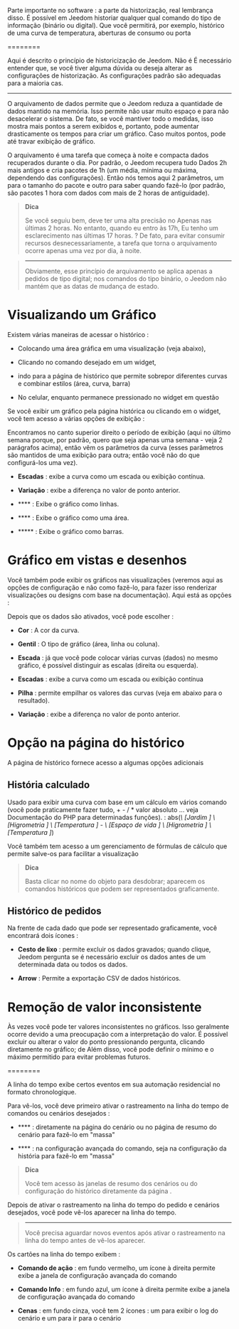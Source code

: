 Parte importante no software : a parte da historização, real
lembrança disso. É possível em Jeedom historiar qualquer
qual comando do tipo de informação (binário ou digital). Que você
permitirá, por exemplo, histórico de uma curva de temperatura,
aberturas de consumo ou porta

 
========

Aqui é descrito o princípio de historicização de Jeedom. Não é
É necessário entender que, se você tiver alguma dúvida
ou deseja alterar as configurações de
historização. As configurações padrão são adequadas para a maioria
cas.

 
---------

O arquivamento de dados permite que o Jeedom reduza a quantidade de dados
mantido na memória. Isso permite não usar muito espaço e
para não desacelerar o sistema. De fato, se você mantiver todo o
medidas, isso mostra mais pontos a serem exibidos e, portanto, pode
aumentar drasticamente os tempos para criar um gráfico. Caso
muitos pontos, pode até travar
exibição de gráfico.

O arquivamento é uma tarefa que começa à noite e compacta
dados recuperados durante o dia. Por padrão, o Jeedom recupera tudo
Dados 2h mais antigos e cria pacotes de 1h (um
média, mínima ou máxima, dependendo das configurações). Então nós temos
aqui 2 parâmetros, um para o tamanho do pacote e outro para saber
quando fazê-lo (por padrão, são pacotes
1 hora com dados com mais de 2 horas de antiguidade).

> **Dica**
>
> Se você seguiu bem, deve ter uma alta precisão no
> Apenas nas últimas 2 horas. No entanto, quando eu entro às 17h,
> Eu tenho um esclarecimento nas últimas 17 horas.  ? De fato,
> para evitar consumir recursos desnecessariamente, a tarefa que torna
> o arquivamento ocorre apenas uma vez por dia, à noite.

> ****
>
> Obviamente, esse princípio de arquivamento se aplica apenas a pedidos de
> tipo digital; nos comandos do tipo binário, o Jeedom não mantém
> que as datas de mudança de estado.

Visualizando um Gráfico 
========================

Existem várias maneiras de acessar o histórico :

-   Colocando uma área gráfica em uma visualização (veja abaixo),

-   Clicando no comando desejado em um widget,

-   indo para a página de histórico que permite sobrepor
    diferentes curvas e combinar estilos (área, curva, barra)

-   No celular, enquanto permanece pressionado no widget em questão

Se você exibir um gráfico pela página histórica ou clicando em
o widget, você tem acesso a várias opções de exibição :

Encontramos no canto superior direito o período de exibição (aqui no último
semana porque, por padrão, quero que seja apenas uma semana - veja
2 parágrafos acima), então vêm os parâmetros da curva
(esses parâmetros são mantidos de uma exibição para outra; então você não
do que configurá-los uma vez).

-   **Escadas** : exibe a curva como um
    escada ou exibição contínua.

-   **Variação** : exibe a diferença no valor de
    ponto anterior.

-   **** : Exibe o gráfico como linhas.

-   **** : Exibe o gráfico como uma área.

-   ***** : Exibe o gráfico como barras.

Gráfico em vistas e desenhos 
=====================================

Você também pode exibir os gráficos nas visualizações (veremos aqui
as opções de configuração e não como fazê-lo, para fazer isso
renderizar visualizações ou designs com base na documentação). Aqui está
as opções :

Depois que os dados são ativados, você pode escolher :

-   **Cor** : A cor da curva.

-   **Gentil** : O tipo de gráfico (área, linha ou coluna).

-   **Escada** : já que você pode colocar várias curvas (dados)
    no mesmo gráfico, é possível distinguir as escalas
    (direita ou esquerda).

-   **Escadas** : exibe a curva como um
    escada ou exibição contínua

-   **Pilha** : permite empilhar os valores das curvas (veja em
    abaixo para o resultado).

-   **Variação** : exibe a diferença no valor de
    ponto anterior.

Opção na página do histórico 
===============================

A página de histórico fornece acesso a algumas opções adicionais

História calculado 
------------------

Usado para exibir uma curva com base em um cálculo em vários
comando (você pode praticamente fazer tudo, + - / \* valor absoluto ... veja
Documentação do PHP para determinadas funções).  :
abs(*\ [Jardim \] \ [Higrometria \] \ [Temperatura \]* - *\ [Espaço de
vida \] \ [Higrometria \] \ [Temperatura \]*)

Você também tem acesso a um gerenciamento de fórmulas de cálculo que permite
salve-os para facilitar a visualização

> **Dica**
>
> Basta clicar no nome do objeto para desdobrar;
> aparecem os comandos históricos que podem ser representados graficamente.

Histórico de pedidos 
----------------------

Na frente de cada dado que pode ser representado graficamente, você encontrará dois ícones :

-   **Cesto de lixo** : permite excluir os dados gravados; quando
    clique, Jeedom pergunta se é necessário excluir os dados antes de um
    determinada data ou todos os dados.

-   **Arrow** : Permite a exportação CSV de dados históricos.

Remoção de valor inconsistente 
=================================

Às vezes você pode ter valores inconsistentes no
gráficos. Isso geralmente ocorre devido a uma preocupação com a interpretação do
valor. É possível excluir ou alterar o valor do ponto pressionando
pergunta, clicando diretamente no gráfico; de
Além disso, você pode definir o mínimo e o máximo permitido para
evitar problemas futuros.

 
========

A linha do tempo exibe certos eventos em sua automação residencial no formato
chronologique.

Para vê-los, você deve primeiro ativar o rastreamento na linha do tempo de
comandos ou cenários desejados :

-   **** : diretamente na página do cenário ou no
    página de resumo do cenário para fazê-lo em "massa"

-   **** : na configuração avançada do comando,
    seja na configuração da história para fazê-lo em "massa"

> **Dica**
>
> Você tem acesso às janelas de resumo dos cenários ou do
> configuração do histórico diretamente da página
> .

Depois de ativar o rastreamento na linha do tempo do pedido e
cenários desejados, você pode vê-los aparecer na linha do tempo.

> ****
>
> Você precisa aguardar novos eventos após ativar o rastreamento
> na linha do tempo antes de vê-los aparecer.

Os cartões na linha do tempo exibem :

-   **Comando de ação** : em fundo vermelho, um ícone à direita permite
    exibe a janela de configuração avançada do comando

-   **Comando Info** : em fundo azul, um ícone à direita permite
    exibe a janela de configuração avançada do comando

-   **Cenas** : em fundo cinza, você tem 2 ícones : um para exibir
    o log do cenário e um para ir para o cenário


